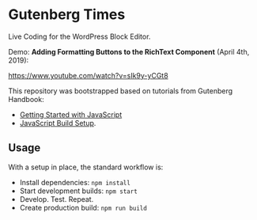 # Gutenberg Times

Live Coding for the WordPress Block Editor.

Demo: **Adding Formatting Buttons to the RichText Component** (April 4th, 2019):

https://www.youtube.com/watch?v=sIk9y-yCGt8

This repository was bootstrapped based on tutorials from Gutenberg Handbook:
- [Getting Started with JavaScript](https://wordpress.org/gutenberg/handbook/designers-developers/developers/tutorials/javascript/)
- [JavaScript Build Setup](https://wordpress.org/gutenberg/handbook/designers-developers/developers/tutorials/javascript/js-build-setup/).

## Usage

With a setup in place, the standard workflow is:

- Install dependencies: `npm install`
- Start development builds: `npm start`
- Develop. Test. Repeat.
- Create production build: `npm run build`
